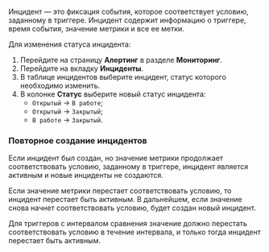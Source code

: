 Инцидент — это фиксация события, которое соответствует условию, заданному в триггере. Инцидент содержит информацию о триггере, время события, значение метрики и все ее метки.

Для изменения статуса инцидента:

1. Перейдите на страницу **Алертинг** в разделе **Мониторинг**.
1. Перейдите на вкладку **Инциденты**.
1. В таблице инцидентов выберите инцидент, статус которого необходимо изменить.
1. В колонке **Статус** выберите новый статус инцидента:
   - `Открытый` → `В работе`;
   - `Открытый` → `Закрытый`;
   - `В работе` → `Закрытый`.

### Повторное создание инцидентов

Если инцидент был создан, но значение метрики продолжает соответствовать условию, заданному в триггере, инцидент является активным и новые инциденты не создаются.

Если значение метрики перестает соответствовать условию, то инцидент перестает быть активным. В дальнейшем, если значение снова начнет соответствовать условию, будет создан новый инцидент.

Для триггеров с интервалом сравнения значение должно перестать соответствовать условию в течение интервала, и только тогда инцидент перестает быть активным.
